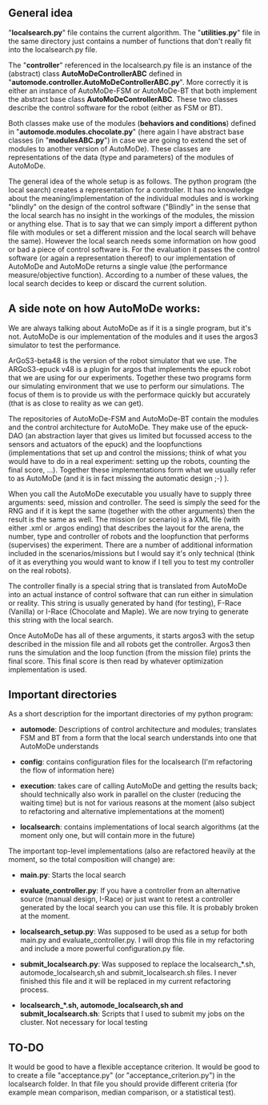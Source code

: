 
## General idea

"**localsearch.py**" file contains the current algorithm. The "**utilities.py**" file in the same directory just contains a number of functions that don't really fit into the localsearch.py file.

The "**controller**" referenced in the localsearch.py file is an instance of the (abstract) class **AutoMoDeControllerABC** defined in "**automode.controller.AutoMoDeControllerABC.py**". More correctly it is either an instance of AutoMoDe-FSM or AutoMoDe-BT that both implement the abstract base class **AutoMoDeControllerABC**. These two classes describe the control software for the robot (either as FSM or BT).

Both classes make use of the modules (**behaviors and conditions**) defined in "**automode.modules.chocolate.py**" (here again I have abstract base classes (in "**modulesABC.py**") in case we are going to extend the set of modules to another version of AutoMoDe). These classes are representations of the data (type and parameters) of the modules of AutoMoDe.


The general idea of the whole setup is as follows. The python program (the local search) creates a representation for a controller. It has no knowledge about the meaning/implementation of the individual modules and is working "blindly" on the design of the control software ("Blindly" in the sense that the local search has no insight in the workings of the modules, the mission or anything else. That is to say that we can simply import a different python file with modules or set a different mission and the local search will behave the same). However the local search needs some information on how good or bad a piece of control software is. For the evaluation it passes the control software (or again a representation thereof) to our implementation of AutoMoDe and AutoMoDe returns a single value (the performance measure/objective function). According to a number of these values, the local search decides to keep or discard the current solution.


## A side note on how AutoMoDe works:

We are always talking about AutoMoDe as if it is a single program, but it's not. AutoMoDe is our implementation of the modules and it uses the argos3 simulator to test the performance.

ArGoS3-beta48 is the version of the robot simulator that we use. The ARGoS3-epuck v48 is a plugin for argos that implements the epuck robot that we are using for our experiments. Together these two programs form our simulating environment that we use to perform our simulations. The focus of them is to provide us with the performace quickly but accurately (that is as close to reality as we can get).

The repositories of AutoMoDe-FSM and AutoMoDe-BT contain the modules and the control architecture for AutoMoDe. They make use of the epuck-DAO (an abstraction layer that gives us limited but focussed access to the sensors and actuators of the epuck) and the loopfunctions (implementations that set up and control the missions; think of what you would have to do in a real experiment: setting up the robots, counting the final score, ...).  Together these implementations form what we usually refer to as AutoMoDe (and it is in fact missing the automatic design ;-) ).

When you call the AutoMoDe executable you usually have to supply three arguments: seed, mission and controller. The seed is simply the seed for the RNG and if it is kept the same (together with the other arguments) then the result is the same as well. The mission (or scenario) is a XML file (with either .xml or .argos ending) that describes the layout for the arena, the number, type and controller of robots and the loopfunction that performs (supervises) the experiment. There are a number of additional information included in the scenarios/missions but I would say it's only technical (think of it as everything you would want to know if I tell you to test my controller on the real robots).

The controller finally is a special string that is translated from AutoMoDe into an actual instance of control software that can run either in simulation or reality. This string is usually generated by hand (for testing), F-Race (Vanilla) or I-Race (Chocolate and Maple). We are now trying to generate this string with the local search.

Once AutoMoDe has all of these arguments, it starts argos3 with the setup described in the mission file and all robots get the controller. Argos3 then runs the simulation and the loop function (from the mission file) prints the final score. This final score is then read by whatever optimization implementation is used.

## Important directories

As a short description for the important directories of my python program:

- **automode**: Descriptions of control architecture and modules; translates FSM and BT from a form that the local search understands into one that AutoMoDe understands

- **config**: contains configuration files for the localsearch (I'm refactoring the flow of information here)

- **execution**: takes care of calling AutoMoDe and getting the results back; should technically also work in parallel on the cluster (reducing the waiting time) but is not for various reasons at the moment (also subject to refactoring and alternative implementations at the moment)

- **localsearch**: contains implementations of local search algorithms (at the moment only one, but will contain more in the future)

The important top-level implementations (also are refactored heavily at the moment, so the total composition will change) are:

- **main.py**: Starts the local search

- **evaluate_controller.py**: If you have a controller from an alternative source (manual design, I-Race) or just want to retest a controller generated by the local search you can use this file. It is probably broken at the moment.

- **localsearch_setup.py**: Was supposed to be used as a setup for both main.py and evaluate_controller.py. I will drop this file in my refactoring and include a more powerful configuration.py file.

- **submit_localsearch.py**: Was supposed to replace the localsearch_*.sh, automode_localsearch,sh and submit_localsearch.sh files. I never finished this file and it will be replaced in my current refactoring process.

- **localsearch_*.sh, automode_localsearch,sh and submit_localsearch.sh**: Scripts that I used to submit my jobs on the cluster. Not necessary for local testing


## TO-DO

It would be good to have a flexible acceptance criterion. It would be good to to create a file "acceptance.py" (or "acceptance_criterion.py") in the localsearch folder. In that file you should provide different criteria (for example mean comparison, median comparison, or a statistical test).


